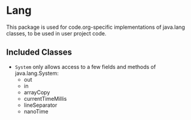 # Lang

This package is used for code.org-specific implementations of java.lang classes, to be used in user project code.

## Included Classes

- `System` only allows access to a few fields and methods of java.lang.System:
  - out
  - in
  - arrayCopy
  - currentTimeMillis
  - lineSeparator
  - nanoTime
